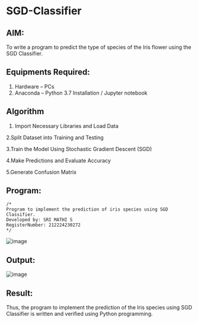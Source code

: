 # SGD-Classifier
## AIM:
To write a program to predict the type of species of the Iris flower using the SGD Classifier.

## Equipments Required:
1. Hardware – PCs
2. Anaconda – Python 3.7 Installation / Jupyter notebook

## Algorithm
 1. Import Necessary Libraries and Load Data
  
 2.Split Dataset into Training and Testing

 3.Train the Model Using Stochastic Gradient Descent (SGD)
 
 4.Make Predictions
 and Evaluate Accuracy
 
 5.Generate Confusion Matrix
## Program:
```
/*
Program to implement the prediction of iris species using SGD Classifier.
Developed by: SRI MATHI S
RegisterNumber: 212224230272 
*/
```
![image](https://github.com/user-attachments/assets/768a7a04-bf1a-4f38-a0de-ccfab1bfeab0)


## Output:
![image](https://github.com/user-attachments/assets/3363d991-3950-44e3-91d5-6d0636eaed26)

## Result:
Thus, the program to implement the prediction of the Iris species using SGD Classifier is written and verified using Python programming.
